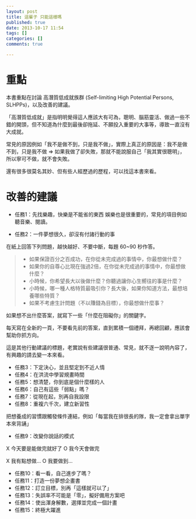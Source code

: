 ```yaml
---
layout: post
title: 這輩子 只能這樣嗎
published: true
date: 2013-10-17 11:54
tags: []
categories: []
comments: true

---
```

# 重點

本書重點在討論 高潛質低成就族群 (Self-limiting High Potential Persons, SLHPPs)，以及改善的建議。

「高潛質低成就」是指明明覺得這人應該大有可為，聰明、腦筋靈活、做過一些不錯的開頭，但不知道為什麼到最後卻拖延、不願投入重要的大事等，導致一直沒有大成就。

常見的原因例如「我不是做不到，只是我不做」，實際上真正的原因是：我不是做不到，只是我不做 => 如果我做了卻失敗，那就不能說服自己「我其實很聰明」，所以寧可不做，就不會失敗。

還有很多很莫名其妙、但有些人經歷過的歷程，可以找這本書來看。

# 改善的建議

* 任務1：先找樂趣，快樂是不能省的東西
娛樂也是很重要的，常見的項目例如聽音樂、閱讀。

* 任務2：一件夢想很久，卻沒有付諸行動的事

在紙上回答下列問題，越快越好、不要中斷，每題 60~90 秒作答。

> * 如果保證百分之百成功，在你從未完成過的事情中，你最想做什麼？
> * 如果你的自尊心比現在強過2倍，在你從未完成過的事情中，你最想做什麼？
> * 小時候，你希望長大以後做什麼？你聽過讓你心生嚮往的事是什麼？
> * 小時候，哪一種人格特質最吸引你？長大後，如果你知道方法，最想培養哪些特質？
> * 如果不考慮生計問題（不以賺錢為目標），你最想做什麼事？

如果想不出什麼答案，就寫下一些「什麼在阻礙你」的關鍵字。

每天寫在全新的一頁，不要看先前的答案，直到累積一個禮拜，再總回顧，應該會幫助你抓方向。

這是其他行動建議的標題，老實說有些建議很普通、常見，就不逐一說明內容了，有興趣的請去變一本來看。

* 任務3：下定決心，並且堅定到不近人情
* 任務4：在洪流中學習規畫時間
* 任務5：想清楚，你到底是個什麼樣的人
* 任務6：自己有這些「弱點」嗎？
* 任務7：從現在起，別再自我設限
* 任務8：重複六千次，建立新習性

把想養成的習慣跟觸發條件連結，例如「每當我在排很長的隊，我一定會拿出單字本來背誦」

* 任務9：改變你說話的模式

X 今天要是能做完就好了
O 我今天會做完

X 我有點想做...
O 我要做到...

* 任務10：看一看，自己進步了嗎？
* 任務11：打造一份夢想企畫書
* 任務12：訂立目標，別再「這樣就可以了」
* 任務13：失誤率不可能是「零」，擬好備用方案吧
* 任務14：使出渾身解數，選擇並完成一個計畫
* 任務15：終極大躍進
